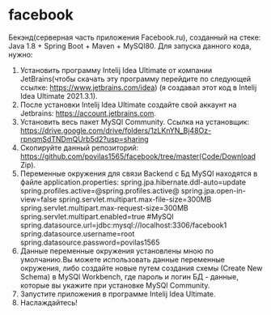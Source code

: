 # facebook
Бекэнд(серверная часть приложения Facebook.ru), созданный на стеке: Java 1.8 + Spring Boot + Maven + MySQl80.
Для запуска данного кода, нужно:
1) Установить программу Intelij Idea Ultimate от компании JetBrains(чтобы скачать эту программу перейдите по следующей ссылке: https://www.jetbrains.com/idea) (я создавал этот код в Intelij Idea Ultimate 2021.3.1).
2) После установки Intelij Idea Ultimate создайте свой аккаунт на Jetbrains: https://account.jetbrains.com.
3) Установить весь пакет MySQl Community. Ссылка на установщик: https://drive.google.com/drive/folders/1zLKnYN_Bj48Oz-rpnqmSdTNDmQUrb5d2?usp=sharing
4) Cкопируйте данный репозиторий: https://github.com/povilas1565/facebook/tree/master(Code/Download Zip).
5) Переменные окружения для связи Backend с Бд MySQl находятся в файле application.properties:
spring.jpa.hibernate.ddl-auto=update
spring.profiles.active=@spring.profiles.active@
spring.jpa.open-in-view=false
spring.servlet.multipart.max-file-size=300MB
spring.servlet.multipart.max-request-size=300MB
spring.servlet.multipart.enabled=true
#MySQl
spring.datasource.url=jdbc:mysql://localhost:3306/facebook1
spring.datasource.username=root
spring.datasource.password=povilas1565
6) Данные переменные окружения установлены мною по умолчанию.Вы можете использовать данные переменные окружения, либо создайте новые путем создания схемы (Сreate New Schema) в MySQl Workbench, где пароль и логин БД - данные, которые вы укажите при установке MySQl Community.
7) Запустите приложения в программе Intelij Idea Ultimate.
8) Наслаждайтесь!

